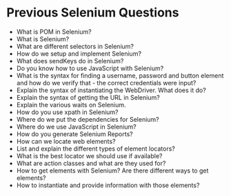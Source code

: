 # Previous Selenium Questions
- What is POM in Selenium?
- What is Selenium?
- What are different selectors in Selenium?
- How do we setup and implement Selenium?
- What does sendKeys do in Selenium?
- Do you know how to use JavaScript with Selenium?
- What is the syntax for finding a username, password and button element and how do we verify that - the correct credentials were input?
- Explain the syntax of instantiating the WebDriver. What does it do?
- Explain the syntax of getting the URL in Selenium?
- Explain the various waits on Selenium.
- How do you use xpath in Selenium?
- Where do we put the dependencies for Selenium?
- Where do we use JavaScript in Selenium?
- How do you generate Selenium Reports?
- How can we locate web elements?
- List and explain the different types of element locators?
- What is the best locator we should use if available?
- What are action classes and what are they used for?
- How to get elements with Selenium? Are there different ways to get elements?
- How to instantiate and provide information with those elements?